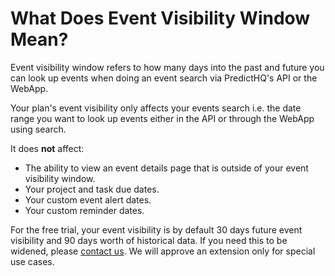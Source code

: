 # What Does Event Visibility Window Mean?

Event visibility window refers to how many days into the past and future you can look up events when doing an event search via PredictHQ's API or the WebApp.

Your plan's event visibility only affects your events search i.e. the date range you want to look up events either in the API or through the WebApp using search.

It does **not** affect:

* The ability to view an event details page that is outside of your event visibility window.&#x20;
* Your project and task due dates.
* Your custom event alert dates.
* Your custom reminder dates.

For the free trial, your event visibility is by default 30 days future event visibility and 90 days worth of historical data. If you need this to be widened, please [contact us](https://www.predicthq.com/contact). We will approve an extension only for special use cases.
